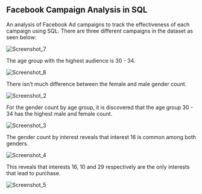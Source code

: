 ## Facebook Campaign Analysis in SQL
An analysis of Facebook Ad campaigns to track the effectiveness of each campaign using SQL. There are three different campaigns in the dataset as seen below:

![Screenshot_7](https://user-images.githubusercontent.com/113240043/214524127-79f2b5df-d68b-401a-bdee-85c562497470.png)

The age group with the highest audience is 30 - 34.

![Screenshot_8](https://user-images.githubusercontent.com/113240043/214527105-f97ca2fc-4421-49f0-a338-c54fd9b18f05.png)

There isn't much difference between the female and male gender count. 

![Screenshot_2](https://github.com/moriamsulaimon/Facebook-Campaign-Analysis-in-SQL/assets/113240043/e1c5c168-c37a-4e81-b871-3f4f48bd9dd3)

For the gender count by age group, it is discovered that the  age group 30 - 34 has the highest male and female count.

![Screenshot_3](https://github.com/moriamsulaimon/Facebook-Campaign-Analysis-in-SQL/assets/113240043/94db0786-6353-4267-aef8-f572c23cecc2)

The gender count by interest reveals that interest 16 is common among both genders.

![Screenshot_4](https://github.com/moriamsulaimon/Facebook-Campaign-Analysis-in-SQL/assets/113240043/d8ec1839-bedf-47d7-8140-e31228c6ffc4)

This reveals that interests 16, 10 and 29 respectively are the only interests that lead to purchase.

![Screenshot_5](https://github.com/moriamsulaimon/Facebook-Campaign-Analysis-in-SQL/assets/113240043/9198880c-bdb1-4a6a-a2d7-aa4e8ba51971)
